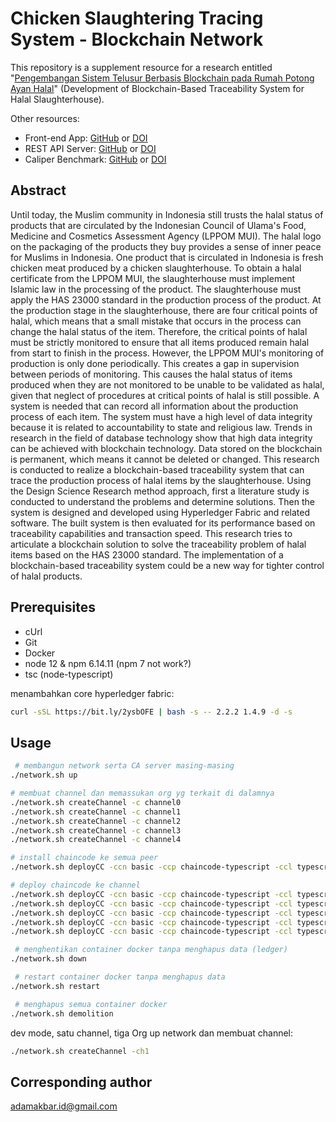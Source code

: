 # Chicken Slaughtering Tracing System - Blockchain Network

This repository is a supplement resource for a research entitled "[Pengembangan Sistem Telusur Berbasis Blockchain pada Rumah Potong Ayan Halal](https://repository.its.ac.id/97209/)" (Development of Blockchain-Based Traceability System for Halal Slaughterhouse).

Other resources:

- Front-end App: [GitHub](https://github.com/sensasi-delight/csts) or [DOI](https://doi.org/10.5281/zenodo.7392664)
- REST API Server: [GitHub](https://github.com/sensasi-delight/csbn-rest-api) or [DOI](https://doi.org/10.5281/zenodo.7394418)
- Caliper Benchmark: [GitHub](https://github.com/sensasi-delight/csbn-caliper-benchmarks) or [DOI](https://doi.org/10.5281/zenodo.7401754)

## Abstract

Until today, the Muslim community in Indonesia still trusts the halal status of products that are circulated by the Indonesian Council of Ulama's Food, Medicine and Cosmetics Assessment Agency (LPPOM MUI). The halal logo on the packaging of the products they buy provides a sense of inner peace for Muslims in Indonesia. One product that is circulated in Indonesia is fresh chicken meat produced by a chicken slaughterhouse. To obtain a halal certificate from the LPPOM MUI, the slaughterhouse must implement Islamic law in the processing of the product. The slaughterhouse must apply the HAS 23000 standard in the production process of the product. At the production stage in the slaughterhouse, there are four critical points of halal, which means that a small mistake that occurs in the process can change the halal status of the item. Therefore, the critical points of halal must be strictly monitored to ensure that all items produced remain halal from start to finish in the process. However, the LPPOM MUI's monitoring of production is only done periodically. This creates a gap in supervision between periods of monitoring. This causes the halal status of items produced when they are not monitored to be unable to be validated as halal, given that neglect of procedures at critical points of halal is still possible. A system is needed that can record all information about the production process of each item. The system must have a high level of data integrity because it is related to accountability to state and religious law. Trends in research in the field of database technology show that high data integrity can be achieved with blockchain technology. Data stored on the blockchain is permanent, which means it cannot be deleted or changed. This research is conducted to realize a blockchain-based traceability system that can trace the production process of halal items by the slaughterhouse. Using the Design Science Research method approach, first a literature study is conducted to understand the problems and determine solutions. Then the system is designed and developed using Hyperledger Fabric and related software. The built system is then evaluated for its performance based on traceability capabilities and transaction speed. This research tries to articulate a blockchain solution to solve the traceability problem of halal items based on the HAS 23000 standard. The implementation of a blockchain-based traceability system could be a new way for tighter control of halal products.

## Prerequisites

* cUrl
* Git
* Docker
* node 12 & npm 6.14.11 (npm 7 not work?)
* tsc (node-typescript)

menambahkan core hyperledger fabric:
```bash
curl -sSL https://bit.ly/2ysbOFE | bash -s -- 2.2.2 1.4.9 -d -s
```

## Usage
```bash
 # membangun network serta CA server masing-masing
./network.sh up

# membuat channel dan memassukan org yg terkait di dalamnya
./network.sh createChannel -c channel0
./network.sh createChannel -c channel1 
./network.sh createChannel -c channel2
./network.sh createChannel -c channel3
./network.sh createChannel -c channel4

# install chaincode ke semua peer
./network.sh deployCC -ccn basic -ccp chaincode-typescript -ccl typescript -initCC

# deploy chaincode ke channel
./network.sh deployCC -ccn basic -ccp chaincode-typescript -ccl typescript -c channel0
./network.sh deployCC -ccn basic -ccp chaincode-typescript -ccl typescript -c channel1
./network.sh deployCC -ccn basic -ccp chaincode-typescript -ccl typescript -c channel2
./network.sh deployCC -ccn basic -ccp chaincode-typescript -ccl typescript -c channel3
./network.sh deployCC -ccn basic -ccp chaincode-typescript -ccl typescript -c channel4

 # menghentikan container docker tanpa menghapus data (ledger)
./network.sh down

 # restart container docker tanpa menghapus data
./network.sh restart

 # menghapus semua container docker
./network.sh demolition
```




dev mode, satu channel, tiga Org
up network dan membuat channel:
```bash
./network.sh createChannel -ch1
```

## Corresponding author

[adamakbar.id@gmail.com](mailto:adamakbar.id@gmail.com?subject=[GiHub]%20CSTS)
